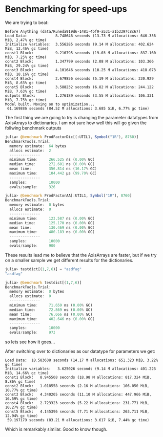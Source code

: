Benchmarking for speed-ups
==========================


We are trying to beat:

```
Before Anything (data/Runeda919d6-1481-4bf9-a531-a1b3397c8c67)
Load Data:             8.748646 seconds (13.73 M allocations: 646.356 MiB, 2.47% gc time)
Initialize variables:  3.556285 seconds (9.14 M allocations: 402.624 MiB, 12.46% gc time)
const1 Block:          9.216795 seconds (19.03 M allocations: 837.160 MiB, 7.25% gc time)
const2 Block:          1.347799 seconds (2.08 M allocations: 103.366 MiB, 29.24% gc time)
const3 Block:          4.101646 seconds (10.25 M allocations: 418.073 MiB, 18.16% gc time)
const4 Block:          2.679856 seconds (5.19 M allocations: 230.929 MiB, 8.63% gc time)
const5 Block:          3.588232 seconds (6.82 M allocations: 244.122 MiB, 7.63% gc time)
outputs Block:         1.276189 seconds (3.55 M allocations: 106.331 MiB, 7.75% gc time)
Model built. Moving on to optimization...
 61.169886 seconds (84.52 M allocations: 3.685 GiB, 6.77% gc time)
```

The first thing we are going to try is changing the parameter datatypes from
AxisArrays to dictionaries. I am not sure how well this will go given the
follwing benchmark outputs


```julia
julia> @benchmark ProdFactorDic[(:UTIL1, Symbol("1R"), 8760)]
BenchmarkTools.Trial:
  memory estimate:  64 bytes
  allocs estimate:  2
  --------------
  minimum time:     266.525 ns (0.00% GC)
  median time:      272.601 ns (0.00% GC)
  mean time:        356.814 ns (16.17% GC)
  maximum time:     104.442 μs (99.70% GC)
  --------------
  samples:          10000
  evals/sample:     326

julia> @benchmark ProdFactorAA[:UTIL1, Symbol("1R"), 8760]
BenchmarkTools.Trial:
  memory estimate:  0 bytes
  allocs estimate:  0
  --------------
  minimum time:     123.587 ns (0.00% GC)
  median time:      125.170 ns (0.00% GC)
  mean time:        130.469 ns (0.00% GC)
  maximum time:     480.183 ns (0.00% GC)
  --------------
  samples:          10000
  evals/sample:     900
```

These results lead me to believe that the AxisArrays are faster, but if we try
on a smaller sample we get different results for the dictionaries.

```julia
julia> testdict[(1,7,6)] = "asdfag"
"asdfag"

julia> @benchmark testdict[(1,7,6)]
BenchmarkTools.Trial:
  memory estimate:  0 bytes
  allocs estimate:  0
  --------------
  minimum time:     71.659 ns (0.00% GC)
  median time:      72.869 ns (0.00% GC)
  mean time:        76.666 ns (0.00% GC)
  maximum time:     402.646 ns (0.00% GC)
  --------------
  samples:          10000
  evals/sample:     973
```

so lets see how it goes...

After switching over to dictionaries as our datatype for parameters we get:

```
Load Data:  18.583608 seconds (14.17 M allocations: 651.323 MiB, 3.22% gc time)
Initialize variables:   3.625026 seconds (9.14 M allocations: 401.223 MiB, 14.66% gc time)
const1 Block:   8.945508 seconds (18.98 M allocations: 817.324 MiB, 8.86% gc time)
const2 Block:   1.018558 seconds (2.16 M allocations: 106.050 MiB, 10.77% gc time)
const3 Block:   4.340205 seconds (11.10 M allocations: 447.966 MiB, 16.59% gc time)
const4 Block:   2.723323 seconds (5.22 M allocations: 231.771 MiB, 10.27% gc time)
const5 Block:   4.145396 seconds (7.71 M allocations: 263.711 MiB, 12.94% gc time)
 59.197179 seconds (83.21 M allocations: 3.617 GiB, 7.44% gc time)
```

Which is remarkably similar. Good to know though.
